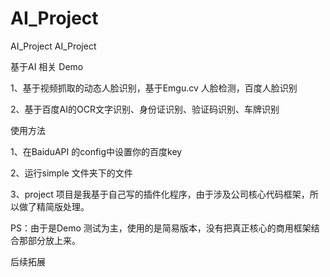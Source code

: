 # AI_Project
AI_Project
AI_Project

基于AI 相关 Demo

1、基于视频抓取的动态人脸识别，基于Emgu.cv 人脸检测，百度人脸识别

2、基于百度AI的OCR文字识别、身份证识别、验证码识别、车牌识别


使用方法

1、在BaiduAPI 的config中设置你的百度key

2、运行simple 文件夹下的文件

3、project 项目是我基于自己写的插件化程序，由于涉及公司核心代码框架，所以做了精简版处理。

PS：由于是Demo 测试为主，使用的是简易版本，没有把真正核心的商用框架结合那部分放上来。


后续拓展
